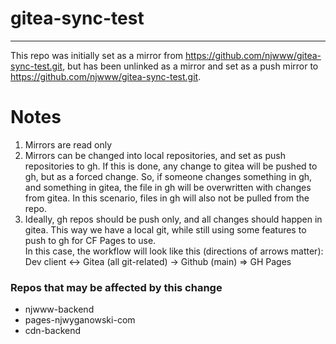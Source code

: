 # gitea-sync-test
___
This repo was initially set as a mirror from https://github.com/njwww/gitea-sync-test.git, but has been unlinked as a mirror and set as a push mirror to https://github.com/njwww/gitea-sync-test.git.
# Notes
1. Mirrors are read only
2. Mirrors can be changed into local repositories, and set as push repositories to gh. If this is done, any change to gitea will be pushed to gh, but as a forced change. So, if someone changes something in gh, and something in gitea, the file in gh will be overwritten with changes from gitea. In this scenario, files in gh will also not be pulled from the repo.
3. Ideally, gh repos should be push only, and all changes should happen in gitea. This way we have a local git, while still using some features to push to gh for CF Pages to use.<br>
In this case, the workflow will look like this (directions of arrows matter):<br>
Dev client <-> Gitea (all git-related) -> Github (main) => GH Pages

### Repos that may be affected by this change
- njwww-backend
- pages-njwyganowski-com
- cdn-backend

